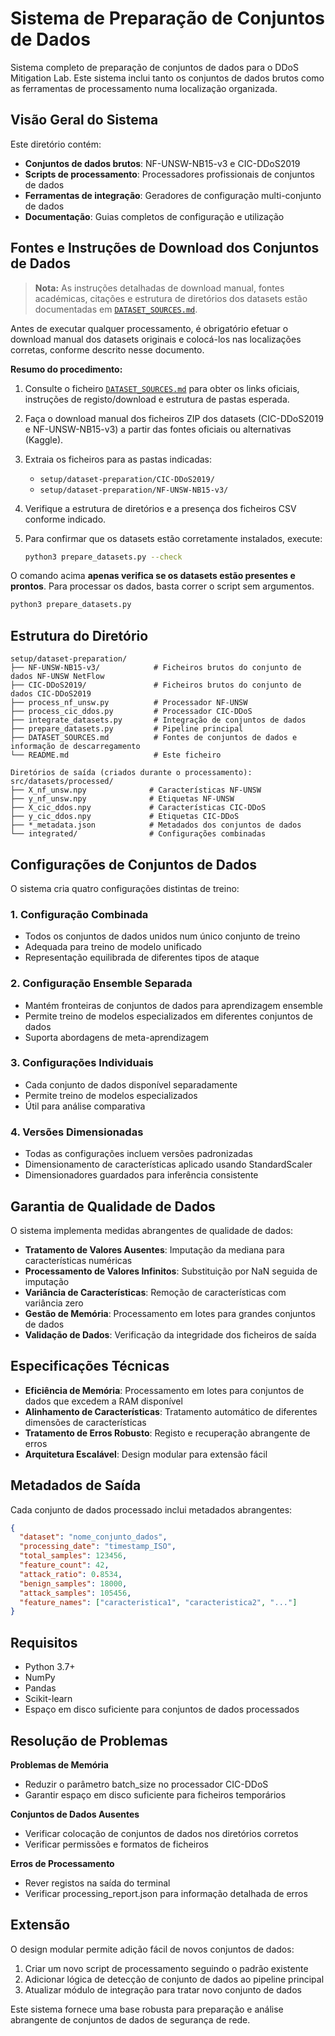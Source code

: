 # Sistema de Preparação de Conjuntos de Dados

Sistema completo de preparação de conjuntos de dados para o DDoS Mitigation Lab. Este sistema inclui tanto os conjuntos de dados brutos como as ferramentas de processamento numa localização organizada.


## Visão Geral do Sistema

Este diretório contém:
- **Conjuntos de dados brutos**: NF-UNSW-NB15-v3 e CIC-DDoS2019 
- **Scripts de processamento**: Processadores profissionais de conjuntos de dados
- **Ferramentas de integração**: Geradores de configuração multi-conjunto de dados
- **Documentação**: Guias completos de configuração e utilização

## Fontes e Instruções de Download dos Conjuntos de Dados

> **Nota:** As instruções detalhadas de download manual, fontes académicas, citações e estrutura de diretórios dos datasets estão documentadas em [`DATASET_SOURCES.md`](./DATASET_SOURCES.md).

Antes de executar qualquer processamento, é obrigatório efetuar o download manual dos datasets originais e colocá-los nas localizações corretas, conforme descrito nesse documento.

**Resumo do procedimento:**

1. Consulte o ficheiro [`DATASET_SOURCES.md`](./DATASET_SOURCES.md) para obter os links oficiais, instruções de registo/download e estrutura de pastas esperada.
2. Faça o download manual dos ficheiros ZIP dos datasets (CIC-DDoS2019 e NF-UNSW-NB15-v3) a partir das fontes oficiais ou alternativas (Kaggle).
3. Extraia os ficheiros para as pastas indicadas:
   - `setup/dataset-preparation/CIC-DDoS2019/`
   - `setup/dataset-preparation/NF-UNSW-NB15-v3/`
4. Verifique a estrutura de diretórios e a presença dos ficheiros CSV conforme indicado.
5. Para confirmar que os datasets estão corretamente instalados, execute:

   ```bash
   python3 prepare_datasets.py --check
   ```

O comando acima **apenas verifica se os datasets estão presentes e prontos**. Para processar os dados, basta correr o script sem argumentos.

   ```bash
   python3 prepare_datasets.py
   ```

## Estrutura do Diretório

```
setup/dataset-preparation/
├── NF-UNSW-NB15-v3/            # Ficheiros brutos do conjunto de dados NF-UNSW NetFlow
├── CIC-DDoS2019/               # Ficheiros brutos do conjunto de dados CIC-DDoS2019
├── process_nf_unsw.py          # Processador NF-UNSW
├── process_cic_ddos.py         # Processador CIC-DDoS
├── integrate_datasets.py       # Integração de conjuntos de dados
├── prepare_datasets.py         # Pipeline principal
├── DATASET_SOURCES.md          # Fontes de conjuntos de dados e informação de descarregamento
└── README.md                   # Este ficheiro

Diretórios de saída (criados durante o processamento):
src/datasets/processed/
├── X_nf_unsw.npy              # Características NF-UNSW
├── y_nf_unsw.npy              # Etiquetas NF-UNSW
├── X_cic_ddos.npy             # Características CIC-DDoS
├── y_cic_ddos.npy             # Etiquetas CIC-DDoS
├── *_metadata.json            # Metadados dos conjuntos de dados
└── integrated/                # Configurações combinadas
```

## Configurações de Conjuntos de Dados

O sistema cria quatro configurações distintas de treino:

### 1. Configuração Combinada
- Todos os conjuntos de dados unidos num único conjunto de treino
- Adequada para treino de modelo unificado
- Representação equilibrada de diferentes tipos de ataque

### 2. Configuração Ensemble Separada
- Mantém fronteiras de conjuntos de dados para aprendizagem ensemble
- Permite treino de modelos especializados em diferentes conjuntos de dados
- Suporta abordagens de meta-aprendizagem

### 3. Configurações Individuais
- Cada conjunto de dados disponível separadamente
- Permite treino de modelos especializados
- Útil para análise comparativa

### 4. Versões Dimensionadas
- Todas as configurações incluem versões padronizadas
- Dimensionamento de características aplicado usando StandardScaler
- Dimensionadores guardados para inferência consistente

## Garantia de Qualidade de Dados

O sistema implementa medidas abrangentes de qualidade de dados:

- **Tratamento de Valores Ausentes**: Imputação da mediana para características numéricas
- **Processamento de Valores Infinitos**: Substituição por NaN seguida de imputação
- **Variância de Características**: Remoção de características com variância zero
- **Gestão de Memória**: Processamento em lotes para grandes conjuntos de dados
- **Validação de Dados**: Verificação da integridade dos ficheiros de saída

## Especificações Técnicas

- **Eficiência de Memória**: Processamento em lotes para conjuntos de dados que excedem a RAM disponível
- **Alinhamento de Características**: Tratamento automático de diferentes dimensões de características
- **Tratamento de Erros Robusto**: Registo e recuperação abrangente de erros
- **Arquitetura Escalável**: Design modular para extensão fácil

## Metadados de Saída

Cada conjunto de dados processado inclui metadados abrangentes:

```json
{
  "dataset": "nome_conjunto_dados",
  "processing_date": "timestamp_ISO",
  "total_samples": 123456,
  "feature_count": 42,
  "attack_ratio": 0.8534,
  "benign_samples": 18000,
  "attack_samples": 105456,
  "feature_names": ["caracteristica1", "caracteristica2", "..."]
}
```

## Requisitos

- Python 3.7+
- NumPy
- Pandas
- Scikit-learn
- Espaço em disco suficiente para conjuntos de dados processados

## Resolução de Problemas

**Problemas de Memória**
- Reduzir o parâmetro batch_size no processador CIC-DDoS
- Garantir espaço em disco suficiente para ficheiros temporários

**Conjuntos de Dados Ausentes**
- Verificar colocação de conjuntos de dados nos diretórios corretos
- Verificar permissões e formatos de ficheiros

**Erros de Processamento**
- Rever registos na saída do terminal
- Verificar processing_report.json para informação detalhada de erros

## Extensão

O design modular permite adição fácil de novos conjuntos de dados:

1. Criar um novo script de processamento seguindo o padrão existente
2. Adicionar lógica de detecção de conjunto de dados ao pipeline principal
3. Atualizar módulo de integração para tratar novo conjunto de dados

Este sistema fornece uma base robusta para preparação e análise abrangente de conjuntos de dados de segurança de rede.
